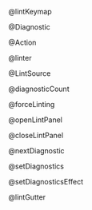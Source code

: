 @lintKeymap

@Diagnostic

@Action

@linter

@LintSource

@diagnosticCount

@forceLinting

@openLintPanel

@closeLintPanel

@nextDiagnostic

@setDiagnostics

@setDiagnosticsEffect

@lintGutter